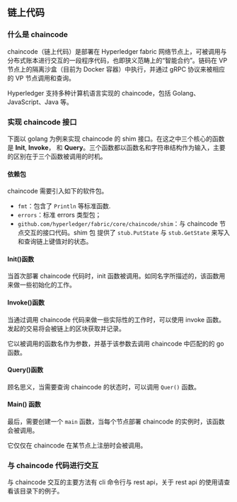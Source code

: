 ## 链上代码

### 什么是 chaincode
chaincode（链上代码）是部署在 Hyperledger fabric 网络节点上，可被调用与分布式账本进行交互的一段程序代码，也即狭义范畴上的“智能合约”。链码在 VP 节点上的隔离沙盒（目前为 Docker 容器）中执行，并通过 gRPC 协议来被相应的 VP 节点调用和查询。

Hyperledger 支持多种计算机语言实现的 chaincode，包括 Golang、JavaScript、Java 等。

### 实现 chaincode 接口
下面以 golang 为例来实现 chaincode 的 shim 接口。在这之中三个核心的函数是 **Init**, **Invoke**， 和 **Query**。三个函数都以函数名和字符串结构作为输入，主要的区别在于三个函数被调用的时机。

#### 依赖包

chaincode 需要引入如下的软件包。

* `fmt`：包含了 `Println` 等标准函数.
* `errors`：标准 errors 类型包；
* `github.com/hyperledger/fabric/core/chaincode/shim`：与 chaincode 节点交互的接口代码。shim 包 提供了 `stub.PutState` 与 `stub.GetState` 来写入和查询链上键值对的状态。

#### Init()函数
当首次部署 chaincode 代码时，init 函数被调用。如同名字所描述的，该函数用来做一些初始化的工作。

#### Invoke()函数
当通过调用 chaincode 代码来做一些实际性的工作时，可以使用 invoke 函数。发起的交易将会被链上的区块获取并记录。

它以被调用的函数名作为参数，并基于该参数去调用 chaincode 中匹配的的 go 函数。

#### Query()函数
顾名思义，当需要查询 chaincode 的状态时，可以调用 `Quer()` 函数。

#### Main() 函数
最后，需要创建一个 `main` 函数，当每个节点部署 chaincode 的实例时，该函数会被调用。

它仅仅在 chaincode 在某节点上注册时会被调用。


### 与 chaincode 代码进行交互
与 chaincode 交互的主要方法有 cli 命令行与 rest api，关于 rest api 的使用请查看该目录下的例子。
